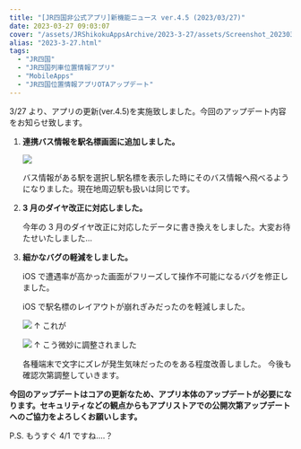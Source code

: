 ```yaml
---
title: "[JR四国非公式アプリ]新機能ニュース ver.4.5 (2023/03/27)"
date: 2023-03-27 09:03:07
cover: "/assets/JRShikokuAppsArchive/2023-3-27/assets/Screenshot_20230327-013142589.png"
alias: "2023-3-27.html"
tags:
  - "JR四国"
  - "JR四国列車位置情報アプリ"
  - "MobileApps"
  - "JR四国位置情報アプリOTAアップデート"
---
```


3/27 より、アプリの更新(ver.4.5)を実施致しました。今回のアップデート内容をお知らせ致します。

1. **連携バス情報を駅名標画面に追加しました。**

   ![](/assets/JRShikokuAppsArchive/2023-3-27/assets/Screenshot_20230327-013142589.png)

   バス情報がある駅を選択し駅名標を表示した時にそのバス情報へ飛べるようになりました。現在地周辺駅も扱いは同じです。

2. **3 月のダイヤ改正に対応しました。**

   今年の 3 月のダイヤ改正に対応したデータに書き換えをしました。大変お待たせいたしました...

3. **細かなバグの軽減をしました。**

   iOS で遭遇率が高かった画面がフリーズして操作不可能になるバグを修正しました。

   iOS で駅名標のレイアウトが崩れぎみだったのを軽減しました。

   ![](/assets/JRShikokuAppsArchive/2023-3-27/assets/23-03-2701-34-454438.png)
   ↑ これが

   ![](/assets/JRShikokuAppsArchive/2023-3-27/assets/23-03-2701-50-294439.png)
   ↑ こう微妙に調整されました

   各種端末で文字にズレが発生気味だったのをある程度改善しました。
   今後も確認次第調整していきます。

**今回のアップデートはコアの更新なため、アプリ本体のアップデートが必要になります。セキュリティなどの観点からもアプリストアでの公開次第アップデートへのご協力をよろしくお願いします。**

P.S. もうすぐ 4/1 ですね....？
